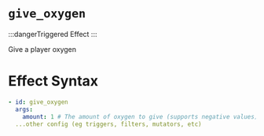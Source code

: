 # `give_oxygen`
:::dangerTriggered Effect
:::

Give a player oxygen

# Effect Syntax
```yaml
- id: give_oxygen
  args:
    amount: 1 # The amount of oxygen to give (supports negative values)
  ...other config (eg triggers, filters, mutators, etc)
```